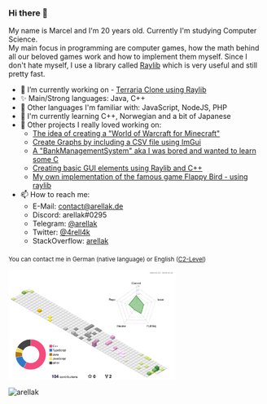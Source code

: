 ### Hi there 👋

My name is Marcel and I'm 20 years old. Currently I'm studying Computer Science.<br>
My main focus in programming are computer games, how the math behind all our beloved games work and how to implement them myself. Since I don't hate myself, I use a library called [Raylib](https://www.raylib.com/) which is very useful and still pretty fast.



- 🔭 I’m currently working on
      - [Terraria Clone using Raylib](https://github.com/arellak/TerrariaClone)
- ✨ Main/Strong languages: Java, C++
- 📜 Other languages I'm familiar with: JavaScript, NodeJS, PHP
- 🌱 I'm currently learning C++, Norwegian and a bit of Japanese
- 💬 Other projects I really loved working on:
  - [The idea of creating a "World of Warcraft for Minecraft"](https://github.com/NimbleServer/NimbleServerPlugins)
  - [Create Graphs by including a CSV file using ImGui](https://github.com/arellak/CSVGraph)
  - [A "BankManagementSystem" aka I was bored and wanted to learn some C](https://github.com/arellak/BankManagementSystem)
  - [Creating basic GUI elements using Raylib and C++](https://github.com/arellak/NimbleGUI)
  - [My own implementation of the famous game Flappy Bird - using raylib](https://github.com/arellak/RaylibFlappyBird)
- 📫 How to reach me:
  - E-Mail: [contact@arellak.de](mailto:contact@arellak.de)
  - Discord: arellak#0295
  - Telegram: [@arellak](https://t.me/arellak)
  - Twitter: [@4rell4k](https://twitter.com/4rell4k)
  - StackOverflow: [arellak](https://stackoverflow.com/users/11818002/arellak)
 
<sub>You can contact me in German (native language) or English ([C2-Level](https://www.efset.org/cefr/c2/))</sub>

<p><img width="65%" height="65%" align="center" src="https://raw.githubusercontent.com/arellak/arellak/master/profile-3d-contrib/profile-south-season.svg" /</p>

<p align="left"> <img src="https://komarev.com/ghpvc/?username=arellak&label=Profile%20views&color=0e75b6&style=flat" alt="arellak" /> </p>
